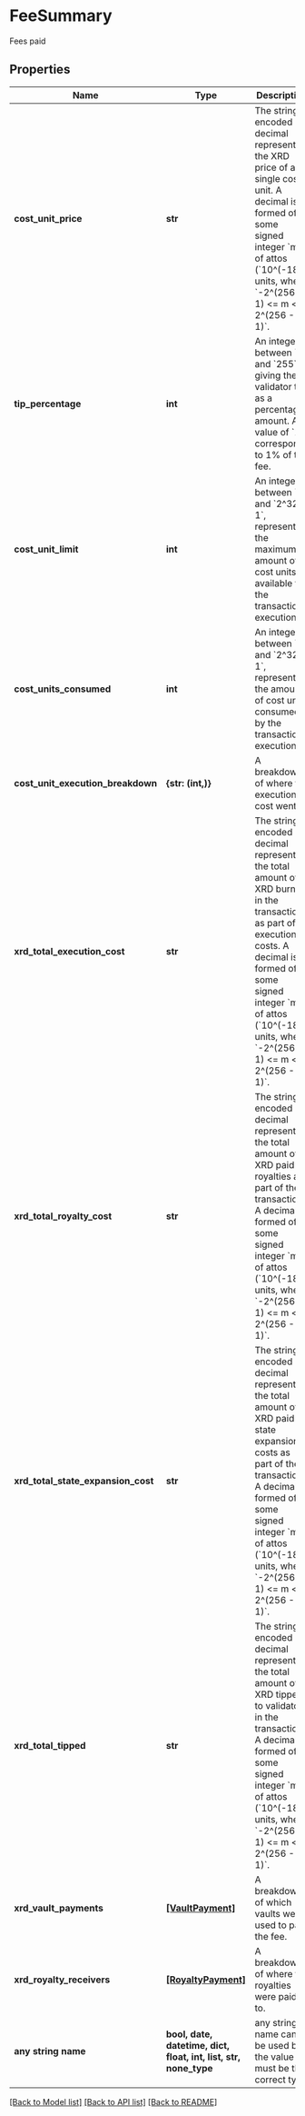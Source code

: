 # FeeSummary

Fees paid

## Properties
Name | Type | Description | Notes
------------ | ------------- | ------------- | -------------
**cost_unit_price** | **str** | The string-encoded decimal representing the XRD price of a single cost unit. A decimal is formed of some signed integer &#x60;m&#x60; of attos (&#x60;10^(-18)&#x60;) units, where &#x60;-2^(256 - 1) &lt;&#x3D; m &lt; 2^(256 - 1)&#x60;.  | 
**tip_percentage** | **int** | An integer between &#x60;0&#x60; and &#x60;255&#x60;, giving the validator tip as a percentage amount. A value of &#x60;1&#x60; corresponds to 1% of the fee. | 
**cost_unit_limit** | **int** | An integer between &#x60;0&#x60; and &#x60;2^32 - 1&#x60;, representing the maximum amount of cost units available for the transaction execution. | 
**cost_units_consumed** | **int** | An integer between &#x60;0&#x60; and &#x60;2^32 - 1&#x60;, representing the amount of cost units consumed by the transaction execution. | 
**cost_unit_execution_breakdown** | **{str: (int,)}** | A breakdown of where the execution cost went.  | 
**xrd_total_execution_cost** | **str** | The string-encoded decimal representing the total amount of XRD burned in the transaction as part of execution costs. A decimal is formed of some signed integer &#x60;m&#x60; of attos (&#x60;10^(-18)&#x60;) units, where &#x60;-2^(256 - 1) &lt;&#x3D; m &lt; 2^(256 - 1)&#x60;.  | 
**xrd_total_royalty_cost** | **str** | The string-encoded decimal representing the total amount of XRD paid in royalties as part of the transaction. A decimal is formed of some signed integer &#x60;m&#x60; of attos (&#x60;10^(-18)&#x60;) units, where &#x60;-2^(256 - 1) &lt;&#x3D; m &lt; 2^(256 - 1)&#x60;.  | 
**xrd_total_state_expansion_cost** | **str** | The string-encoded decimal representing the total amount of XRD paid in state expansion costs as part of the transaction. A decimal is formed of some signed integer &#x60;m&#x60; of attos (&#x60;10^(-18)&#x60;) units, where &#x60;-2^(256 - 1) &lt;&#x3D; m &lt; 2^(256 - 1)&#x60;.  | 
**xrd_total_tipped** | **str** | The string-encoded decimal representing the total amount of XRD tipped to validators in the transaction. A decimal is formed of some signed integer &#x60;m&#x60; of attos (&#x60;10^(-18)&#x60;) units, where &#x60;-2^(256 - 1) &lt;&#x3D; m &lt; 2^(256 - 1)&#x60;.  | 
**xrd_vault_payments** | [**[VaultPayment]**](VaultPayment.md) | A breakdown of which vaults were used to pay the fee.  | 
**xrd_royalty_receivers** | [**[RoyaltyPayment]**](RoyaltyPayment.md) | A breakdown of where the royalties were paid to.  | 
**any string name** | **bool, date, datetime, dict, float, int, list, str, none_type** | any string name can be used but the value must be the correct type | [optional]

[[Back to Model list]](../README.md#documentation-for-models) [[Back to API list]](../README.md#documentation-for-api-endpoints) [[Back to README]](../README.md)


